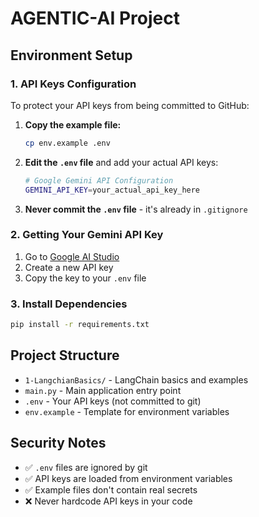 # AGENTIC-AI Project

## Environment Setup

### 1. API Keys Configuration

To protect your API keys from being committed to GitHub:

1. **Copy the example file:**
   ```bash
   cp env.example .env
   ```

2. **Edit the `.env` file** and add your actual API keys:
   ```bash
   # Google Gemini API Configuration
   GEMINI_API_KEY=your_actual_api_key_here
   ```

3. **Never commit the `.env` file** - it's already in `.gitignore`

### 2. Getting Your Gemini API Key

1. Go to [Google AI Studio](https://makersuite.google.com/app/apikey)
2. Create a new API key
3. Copy the key to your `.env` file

### 3. Install Dependencies

```bash
pip install -r requirements.txt
```

## Project Structure

- `1-LangchianBasics/` - LangChain basics and examples
- `main.py` - Main application entry point
- `.env` - Your API keys (not committed to git)
- `env.example` - Template for environment variables

## Security Notes

- ✅ `.env` files are ignored by git
- ✅ API keys are loaded from environment variables
- ✅ Example files don't contain real secrets
- ❌ Never hardcode API keys in your code
